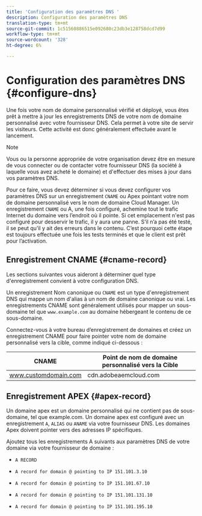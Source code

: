 ```yaml
---
title: 'Configuration des paramètres DNS '
description: Configuration des paramètres DNS
translation-type: tm+mt
source-git-commit: 1c51560886515e092680c23db3e128758dcd7d99
workflow-type: tm+mt
source-wordcount: '328'
ht-degree: 6%

---
```



# Configuration des paramètres DNS {#configure-dns}

Une fois votre nom de domaine personnalisé vérifié et déployé, vous êtes prêt à mettre à jour les enregistrements DNS de votre nom de domaine personnalisé avec votre fournisseur DNS. Cela permet à votre site de servir les visiteurs. Cette activité est donc généralement effectuée avant le lancement.

>[!NOTE]
>Vous ou la personne appropriée de votre organisation devez être en mesure de vous connecter ou de contacter votre fournisseur DNS (la société à laquelle vous avez acheté le domaine) et d&#39;effectuer des mises à jour dans vos paramètres DNS.

Pour ce faire, vous devez déterminer si vous devez configurer vos paramètres DNS sur un enregistrement `CNAME` ou Apex pointant votre nom de domaine personnalisé vers le nom de domaine Cloud Manager. Un enregistrement `CNAME` ou A, une fois configuré, achemine tout le trafic Internet du domaine vers l’endroit où il pointe. Si cet emplacement n&#39;est pas configuré pour desservir le trafic, il y aura une panne. S’il n’a pas été testé, il se peut qu’il y ait des erreurs dans le contenu. C’est pourquoi cette étape est toujours effectuée une fois les tests terminés et que le client est prêt pour l’activation.

## Enregistrement CNAME {#cname-record}

Les sections suivantes vous aideront à déterminer quel type d&#39;enregistrement convient à votre configuration DNS.

Un enregistrement Nom canonique ou `CNAME` est un type d&#39;enregistrement DNS qui mappe un nom d&#39;alias à un nom de domaine canonique ou vrai. Les enregistrements CNAME sont généralement utilisés pour mapper un sous-domaine tel que `www.example.com` au domaine hébergeant le contenu de ce sous-domaine.

Connectez-vous à votre bureau d’enregistrement de domaines et créez un enregistrement CNAME pour faire pointer votre nom de domaine personnalisé vers la cible, comme indiqué ci-dessous :

| CNAME | Point de nom de domaine personnalisé vers la Cible |
|--- |--- |
| www.customdomain.com | cdn.adobeaemcloud.com |

## Enregistrement APEX {#apex-record}

Un domaine apex est un domaine personnalisé qui ne contient pas de sous-domaine, tel que example.com. Un domaine apex est configuré avec un enregistrement `A`, `ALIAS` ou `ANAME` via votre fournisseur DNS. Les domaines Apex doivent pointer vers des adresses IP spécifiques.

Ajoutez tous les enregistrements A suivants aux paramètres DNS de votre domaine via votre fournisseur de domaine :

* `A RECORD`

* `A record for domain @ pointing to IP 151.101.3.10`

* `A record for domain @ pointing to IP 151.101.67.10`

* `A record for domain @ pointing to IP 151.101.131.10`

* `A record for domain @ pointing to IP 151.101.195.10`

